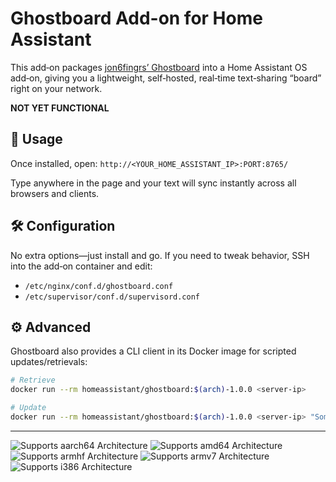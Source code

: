 <!-- README.md -->
# Ghostboard Add-on for Home Assistant

This add‑on packages [jon6fingrs’ Ghostboard](https://github.com/jon6fingrs/ghostboard) into a Home Assistant OS add‑on, giving you a lightweight, self‑hosted, real‑time text‑sharing “board” right on your network. 

**NOT YET FUNCTIONAL** 

## 🔗 Usage

Once installed, open:
`http://<YOUR_HOME_ASSISTANT_IP>:PORT:8765/`

Type anywhere in the page and your text will sync instantly across all browsers and clients.

## 🛠️ Configuration

No extra options—just install and go. If you need to tweak behavior, SSH into the add‑on container and edit:

- `/etc/nginx/conf.d/ghostboard.conf`  
- `/etc/supervisor/conf.d/supervisord.conf`

## ⚙️ Advanced

Ghostboard also provides a CLI client in its Docker image for scripted updates/retrievals:

```bash
# Retrieve
docker run --rm homeassistant/ghostboard:$(arch)-1.0.0 <server-ip>

# Update
docker run --rm homeassistant/ghostboard:$(arch)-1.0.0 <server-ip> "Some new text"
```
---

![Supports aarch64 Architecture][aarch64-shield]
![Supports amd64 Architecture][amd64-shield]
![Supports armhf Architecture][armhf-shield]
![Supports armv7 Architecture][armv7-shield]
![Supports i386 Architecture][i386-shield]

[aarch64-shield]: https://img.shields.io/badge/aarch64-yes-green.svg
[amd64-shield]: https://img.shields.io/badge/amd64-yes-green.svg
[armhf-shield]: https://img.shields.io/badge/armhf-yes-green.svg
[armv7-shield]: https://img.shields.io/badge/armv7-yes-green.svg
[i386-shield]: https://img.shields.io/badge/i386-yes-green.svg